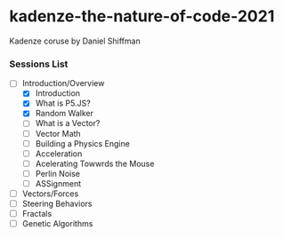 # kadenze-the-nature-of-code-2021
Kadenze coruse by Daniel Shiffman


### Sessions List

- [ ] Introduction/Overview
  - [x] Introduction
  - [x] What is P5.JS?
  - [x] Random Walker
  - [ ] What is a Vector?
  - [ ] Vector Math
  - [ ] Building a Physics Engine
  - [ ] Acceleration
  - [ ] Acelerating Towwrds the Mouse
  - [ ] Perlin Noise
  - [ ] ASSignment
- [ ] Vectors/Forces
- [ ] Steering Behaviors
- [ ] Fractals
- [ ] Genetic Algorithms
